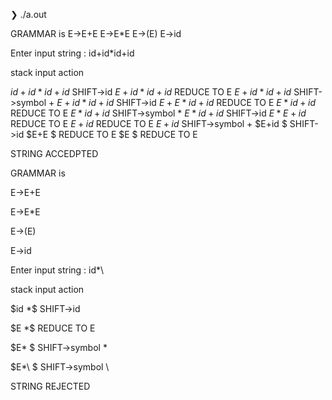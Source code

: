 ❯ ./a.out

GRAMMAR is 
 E->E+E 
 E->E*E 
 E->(E) 
 E->id 

Enter input string : id+id*id+id

stack    input   action

$id       +id*id+id$    SHIFT->id
$E        +id*id+id$    REDUCE TO E
$E+        id*id+id$    SHIFT->symbol +
$E+id        *id+id$    SHIFT->id
$E+E         *id+id$    REDUCE TO E
$E           *id+id$    REDUCE TO E
$E*           id+id$    SHIFT->symbol *
$E*id           +id$    SHIFT->id
$E*E            +id$    REDUCE TO E
$E              +id$    REDUCE TO E
$E+              id$    SHIFT->symbol +
$E+id              $    SHIFT->id
$E+E               $    REDUCE TO E
$E                 $    REDUCE TO E

STRING ACCEDPTED

GRAMMAR is 

 E->E+E 
 
 E->E*E 
 
 E->(E) 
 
 E->id 


Enter input string : id*\

stack 	 input 	 action


$id	  *\$	SHIFT->id

$E	  *\$	REDUCE TO E

$E*	   \$	SHIFT->symbol *

$E*\	    $	SHIFT->symbol \

STRING REJECTED
